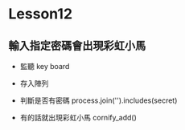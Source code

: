 # Lesson12
## 輸入指定密碼會出現彩虹小馬
- 監聽 key board
- 存入陣列
- 判斷是否有密碼
process.join('').includes(secret)

- 有的話就出現彩虹小馬
cornify_add()